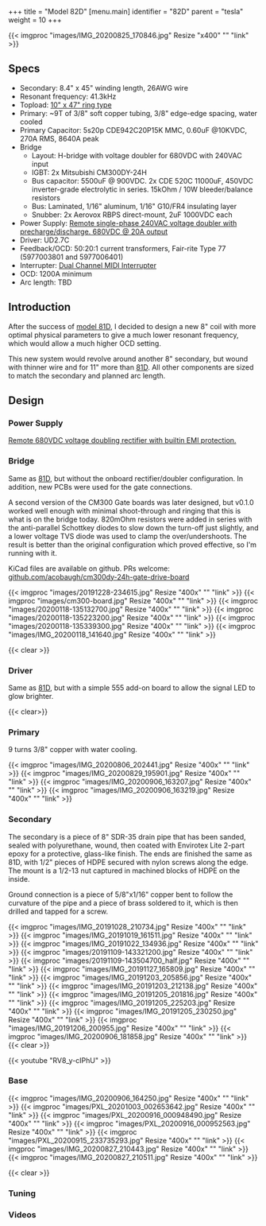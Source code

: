+++
title = "Model 82D"
[menu.main]
identifier = "82D"
parent = "tesla"
weight = 10
+++

{{< imgproc "images/IMG_20200825_170846.jpg" Resize "x400" "" "link" >}}

## Specs

* Secondary: 8.4" x 45" winding length, 26AWG wire
* Resonant frequency: 41.3kHz
* Topload: [10" x 47" ring type](../10x47-ring-toroid)
* Primary: ~9T of 3/8" soft copper tubing, 3/8" edge-edge spacing, water cooled
* Primary Capacitor: 5s20p CDE942C20P15K MMC, 0.60uF @10KVDC, 270A RMS, 8640A peak
* Bridge
  * Layout: H-bridge with voltage doubler for 680VDC with 240VAC input
  * IGBT: 2x Mitsubishi CM300DY-24H
  * Bus capacitor: 5500uF @ 900VDC. 2x CDE 520C 11000uF, 450VDC inverter-grade electrolytic in series. 15kOhm / 10W bleeder/balance resistors
  * Bus: Laminated, 1/16" aluminum, 1/16" G10/FR4 insulating layer
  * Snubber: 2x Aerovox RBPS direct-mount, 2uF 1000VDC each
* Power Supply: [Remote single-phase 240VAC voltage doubler with precharge/discharge. 680VDC @ 20A output](../12kw-voltage-doubler)
* Driver: UD2.7C
* Feedback/OCD: 50:20:1 current transformers, Fair-rite Type 77 (5977003801 and 5977006401)
* Interrupter: [Dual Channel MIDI Interrupter](../interrupter)
* OCD: 1200A minimum
* Arc length: TBD

## Introduction

After the success of [model 81D](../81D), I decided to design a new 8" coil with more optimal physical parameters to give a much lower resonant frequency, which would allow a much higher OCD setting.

This new system would revolve around another 8" secondary, but wound with thinner wire and for 11" more than [81D](../81D). All other components are sized to match the secondary and planned arc length.

## Design

### Power Supply

[Remote 680VDC voltage doubling rectifier with builtin EMI protection.](../12kw-voltage-doubler)

### Bridge

Same as [81D](../81D#bridge), but without the onboard rectifier/doubler configuration. In addition, new PCBs were used for the gate connections.

A second version of the CM300 Gate boards was later designed, but v0.1.0 worked well enough with minimal shoot-through and ringing that this is what is on the bridge today. 820mOhm resistors were added in series with the anti-parallel Schottkey diodes to slow down the turn-off just slightly, and a lower voltage TVS diode was used to clamp the over/undershoots. The result is better than the original configuration which proved effective, so I'm running with it.

KiCad files are available on github. PRs welcome: [github.com/acobaugh/cm300dy-24h-gate-drive-board](https://github.com/acobaugh/cm300dy-24h-gate-drive-board)

{{< imgproc "images/20191228-234615.jpg" Resize "400x" "" "link" >}}
{{< imgproc "images/cm300-board.jpg" Resize "400x" "" "link" >}}
{{< imgproc "images/20200118-135132700.jpg" Resize "400x" "" "link" >}}
{{< imgproc "images/20200118-135223200.jpg" Resize "400x" "" "link" >}}
{{< imgproc "images/20200118-135339300.jpg" Resize "400x" "" "link" >}}
{{< imgproc "images/IMG_20200118_141640.jpg" Resize "400x" "" "link" >}}

{{< clear >}}

### Driver

Same as [81D](../81D#driver), but with a simple 555 add-on board to allow the signal LED to glow brighter.

{{< clear>}}

### Primary

9 turns 3/8" copper with water cooling.

{{< imgproc "images/IMG_20200806_202441.jpg" Resize "400x" "" "link" >}}
{{< imgproc "images/IMG_20200829_195901.jpg" Resize "400x" "" "link" >}}
{{< imgproc "images/IMG_20200906_163207.jpg" Resize "400x" "" "link" >}}
{{< imgproc "images/IMG_20200906_163219.jpg" Resize "400x" "" "link" >}}

### Secondary

The secondary is a piece of 8" SDR-35 drain pipe that has been sanded, sealed with polyurethane, wound, then coated with Envirotex Lite 2-part epoxy for a protective, glass-like finish. The ends are finished the same as 81D, with 1/2" pieces of HDPE secured with nylon screws along the edge. The mount is a 1/2-13 nut captured in machined blocks of HDPE on the inside. 

Ground connection is a piece of 5/8"x1/16" copper bent to follow the curvature of the pipe and a piece of brass soldered to it, which is then drilled and tapped for a screw.

{{< imgproc "images/IMG_20191028_210734.jpg" Resize "400x" "" "link" >}}
{{< imgproc "images/IMG_20191019_161511.jpg" Resize "400x" "" "link" >}}
{{< imgproc "images/IMG_20191022_134936.jpg" Resize "400x" "" "link" >}}
{{< imgproc "images/20191109-143321200.jpg" Resize "400x" "" "link" >}}
{{< imgproc "images/20191109-143504700_half.jpg" Resize "400x" "" "link" >}}
{{< imgproc "images/IMG_20191127_165809.jpg" Resize "400x" "" "link" >}}
{{< imgproc "images/IMG_20191203_205856.jpg" Resize "400x" "" "link" >}}
{{< imgproc "images/IMG_20191203_212138.jpg" Resize "400x" "" "link" >}}
{{< imgproc "images/IMG_20191205_201816.jpg" Resize "400x" "" "link" >}}
{{< imgproc "images/IMG_20191205_225203.jpg" Resize "400x" "" "link" >}}
{{< imgproc "images/IMG_20191205_230250.jpg" Resize "400x" "" "link" >}}
{{< imgproc "images/IMG_20191206_200955.jpg" Resize "400x" "" "link" >}}
{{< imgproc "images/IMG_20200906_181858.jpg" Resize "400x" "" "link" >}}
{{< clear >}}

{{< youtube "RV8_y-cIPhU" >}}

### Base

{{< imgproc "images/IMG_20200906_164250.jpg" Resize "400x" "" "link" >}}
{{< imgproc "images/PXL_20201003_002653642.jpg" Resize "400x" "" "link" >}}
{{< imgproc "images/PXL_20200916_000948490.jpg" Resize "400x" "" "link" >}}
{{< imgproc "images/PXL_20200916_000952563.jpg" Resize "400x" "" "link" >}}
{{< imgproc "images/PXL_20200915_233735293.jpg" Resize "400x" "" "link" >}}
{{< imgproc "images/IMG_20200827_210443.jpg" Resize "400x" "" "link" >}}
{{< imgproc "images/IMG_20200827_210511.jpg" Resize "400x" "" "link" >}}

{{< clear >}}

### Tuning

### Videos
